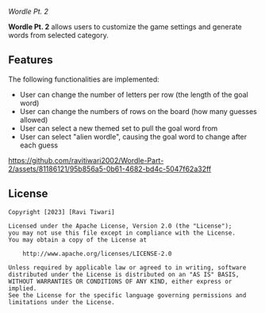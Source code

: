  *Wordle Pt. 2*

**Wordle Pt. 2** allows users to customize the game settings and generate words from selected category. 

## Features

The following functionalities are implemented:

-  User can change the number of letters per row (the length of the goal word)
-  User can change the numbers of rows on the board (how many guesses allowed)
-  User can select a new themed set to pull the goal word from
-  User can select "alien wordle", causing the goal word to change after each guess


https://github.com/ravitiwari2002/Wordle-Part-2/assets/81186121/95b856a5-0b61-4682-bd4c-5047f62a32ff


## License

    Copyright [2023] [Ravi Tiwari]

    Licensed under the Apache License, Version 2.0 (the "License");
    you may not use this file except in compliance with the License.
    You may obtain a copy of the License at

        http://www.apache.org/licenses/LICENSE-2.0

    Unless required by applicable law or agreed to in writing, software
    distributed under the License is distributed on an "AS IS" BASIS,
    WITHOUT WARRANTIES OR CONDITIONS OF ANY KIND, either express or implied.
    See the License for the specific language governing permissions and
    limitations under the License.
